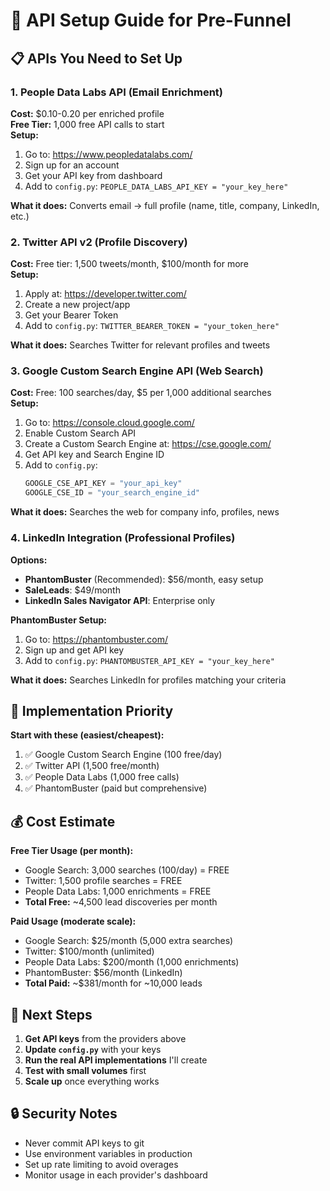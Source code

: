 # 🔑 API Setup Guide for Pre-Funnel

## 📋 APIs You Need to Set Up

### 1. **People Data Labs API** (Email Enrichment)
**Cost:** $0.10-0.20 per enriched profile  
**Free Tier:** 1,000 free API calls to start  
**Setup:**
1. Go to: https://www.peopledatalabs.com/
2. Sign up for an account
3. Get your API key from dashboard
4. Add to `config.py`: `PEOPLE_DATA_LABS_API_KEY = "your_key_here"`

**What it does:** Converts email → full profile (name, title, company, LinkedIn, etc.)

### 2. **Twitter API v2** (Profile Discovery)
**Cost:** Free tier: 1,500 tweets/month, $100/month for more  
**Setup:**
1. Apply at: https://developer.twitter.com/
2. Create a new project/app
3. Get your Bearer Token
4. Add to `config.py`: `TWITTER_BEARER_TOKEN = "your_token_here"`

**What it does:** Searches Twitter for relevant profiles and tweets

### 3. **Google Custom Search Engine API** (Web Search)
**Cost:** Free: 100 searches/day, $5 per 1,000 additional searches  
**Setup:**
1. Go to: https://console.cloud.google.com/
2. Enable Custom Search API
3. Create a Custom Search Engine at: https://cse.google.com/
4. Get API key and Search Engine ID
5. Add to `config.py`:
   ```python
   GOOGLE_CSE_API_KEY = "your_api_key"
   GOOGLE_CSE_ID = "your_search_engine_id"
   ```

**What it does:** Searches the web for company info, profiles, news

### 4. **LinkedIn Integration** (Professional Profiles)
**Options:**
- **PhantomBuster** (Recommended): $56/month, easy setup
- **SaleLeads**: $49/month  
- **LinkedIn Sales Navigator API**: Enterprise only

**PhantomBuster Setup:**
1. Go to: https://phantombuster.com/
2. Sign up and get API key
3. Add to `config.py`: `PHANTOMBUSTER_API_KEY = "your_key_here"`

**What it does:** Searches LinkedIn for profiles matching your criteria

## 🔧 Implementation Priority

**Start with these (easiest/cheapest):**
1. ✅ Google Custom Search Engine (100 free/day)
2. ✅ Twitter API (1,500 free/month)
3. ✅ People Data Labs (1,000 free calls)
4. ✅ PhantomBuster (paid but comprehensive)

## 💰 Cost Estimate

**Free Tier Usage (per month):**
- Google Search: 3,000 searches (100/day) = FREE
- Twitter: 1,500 profile searches = FREE  
- People Data Labs: 1,000 enrichments = FREE
- **Total Free:** ~4,500 lead discoveries per month

**Paid Usage (moderate scale):**
- Google Search: $25/month (5,000 extra searches)
- Twitter: $100/month (unlimited)
- People Data Labs: $200/month (1,000 enrichments)
- PhantomBuster: $56/month (LinkedIn)
- **Total Paid:** ~$381/month for ~10,000 leads

## 🚀 Next Steps

1. **Get API keys** from the providers above
2. **Update `config.py`** with your keys
3. **Run the real API implementations** I'll create
4. **Test with small volumes** first
5. **Scale up** once everything works

## 🔒 Security Notes

- Never commit API keys to git
- Use environment variables in production
- Set up rate limiting to avoid overages
- Monitor usage in each provider's dashboard 